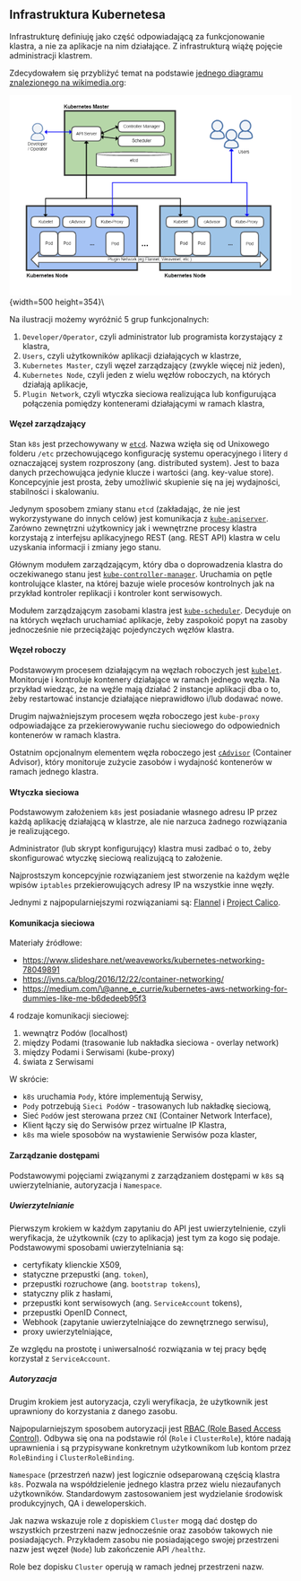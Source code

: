 
## Infrastruktura Kubernetesa

Infrastrukturę definiuję jako część odpowiadającą za funkcjonowanie klastra,
a nie za aplikacje na nim działające.
Z infrastrukturą wiążę pojęcie administracji klastrem.

Zdecydowałem się przybliżyć temat na podstawie
[jednego diagramu znalezionego na wikimedia.org](https://commons.wikimedia.org/wiki/File:Kubernetes.png "TEST"):

![Architektura Kubernetes](assets/kubernetes-architecture.png){width=500 height=354}\

Na ilustracji możemy wyróżnić 5 grup funkcjonalnych:

1. `Developer/Operator`, czyli administrator lub programista korzystający z klastra,
2. `Users`, czyli użytkowników aplikacji działających w klastrze,
3. `Kubernetes Master`, czyli węzeł zarządzający (zwykle więcej niż jeden),
4. `Kubernetes Node`, czyli jeden z wielu węzłów roboczych, na których działają
  aplikacje,
5. `Plugin Network`, czyli wtyczka sieciowa realizująca lub konfigurująca
  połączenia pomiędzy kontenerami działającymi w ramach klastra,


#### Węzeł zarządzający

Stan `k8s` jest przechowywany w [`etcd`](https://coreos.com/etcd/). 
Nazwa wzięła się od Unixowego folderu `/etc` przechowującego konfigurację 
systemu operacyjnego i litery `d` oznaczającej system rozproszony (ang. 
distributed system).
Jest to baza danych przechowująca jedynie klucze i wartości
(ang. key-value store). Koncepcyjnie jest prosta, żeby umożliwić skupienie się
na jej wydajności, stabilności i skalowaniu.

Jedynym sposobem zmiany stanu `etcd` (zakładając, że nie jest wykorzystywane
do innych celów) jest komunikacja z [`kube-apiserver`](https://kubernetes.io/docs/reference/generated/kube-apiserver/). 
Zarówno zewnętrzni  użytkownicy jak i wewnętrzne procesy klastra korzystają z
interfejsu aplikacyjnego REST (ang. REST API) klastra w celu uzyskania
informacji i zmiany jego stanu.

Głównym modułem zarządzającym, który dba o doprowadzenia klastra do oczekiwanego 
stanu jest [`kube-controller-manager`](https://kubernetes.io/docs/reference/generated/kube-controller-manager/).
Uruchamia on pętle kontrolujące klaster, na której bazuje wiele procesów
kontrolnych jak na przykład kontroler replikacji i kontroler kont serwisowych.

Modułem zarządzającym zasobami klastra jest [`kube-scheduler`](https://kubernetes.io/docs/reference/generated/kube-scheduler/).
Decyduje on na których węzłach uruchamiać aplikacje, żeby zaspokoić popyt na 
zasoby jednocześnie nie przeciążając pojedynczych węzłów klastra.

#### Węzeł roboczy

Podstawowym procesem działającym na węzłach roboczych jest [`kubelet`](https://kubernetes.io/docs/reference/generated/kubelet/).
Monitoruje i kontroluje kontenery działające w ramach jednego węzła.
Na przykład wiedząc, że na węźle mają działać 2 instancje aplikacji
dba o to, żeby restartować instancje działające nieprawidłowo i/lub dodawać nowe.

Drugim najważniejszym procesem węzła roboczego jest `kube-proxy` odpowiadające
za przekierowywanie ruchu sieciowego do odpowiednich kontenerów w ramach 
klastra.

Ostatnim opcjonalnym elementem węzła roboczego jest [`cAdvisor`](https://github.com/google/cadvisor)
(Container Advisor), który monitoruje zużycie zasobów i wydajność kontenerów
w ramach jednego klastra.

#### Wtyczka sieciowa

Podstawowym założeniem `k8s` jest posiadanie własnego adresu IP przez każdą
aplikację działającą w klastrze, ale nie narzuca żadnego rozwiązania je
realizującego.

Administrator (lub skrypt konfigurujący) klastra musi zadbać o to, żeby
skonfigurować wtyczkę sieciową realizującą to założenie.

Najprostszym koncepcyjnie rozwiązaniem jest stworzenie na każdym węźle wpisów
`iptables` przekierowujących adresy IP na wszystkie inne węzły.

Jednymi z najpopularniejszymi rozwiązaniami są:
[Flannel](https://github.com/coreos/flannel#flannel) i 
[Project Calico](https://www.projectcalico.org/).

#### Komunikacja sieciowa

Materiały źródłowe:

- https://www.slideshare.net/weaveworks/kubernetes-networking-78049891
- https://jvns.ca/blog/2016/12/22/container-networking/
- https://medium.com/\@anne_e_currie/kubernetes-aws-networking-for-dummies-like-me-b6dedeeb95f3

4 rodzaje komunikacji sieciowej:

1. wewnątrz Podów (localhost)
2. między Podami (trasowanie lub nakładka sieciowa - overlay network)
3. między Podami i Serwisami (kube-proxy)
4. świata z Serwisami

W skrócie:

- `k8s` uruchamia `Pody`, które implementują Serwisy,
- `Pody` potrzebują `Sieci Pod`ów - trasowanych lub nakładkę sieciową,
- Sieć `Pod`ów jest sterowana przez `CNI` (Container Network Interface),
- Klient łączy się do Serwisów przez wirtualne IP Klastra,
- `k8s` ma wiele sposobów na wystawienie Serwisów poza klaster,

#### Zarządzanie dostępami

Podstawowymi pojęciami związanymi z zarządzaniem dostępami w `k8s` są
uwierzytelnianie, autoryzacja i `Namespace`.

##### Uwierzytelnianie

Pierwszym krokiem w każdym zapytaniu do API jest uwierzytelnienie,
czyli weryfikacja, że użytkownik (czy to aplikacja) jest tym za kogo się podaje.
Podstawowymi sposobami uwierzytelniania są:

- certyfikaty klienckie X509,
- statyczne przepustki (ang. `token`),
- przepustki rozruchowe (ang. `bootstrap tokens`),
- statyczny plik z hasłami,
- przepustki kont serwisowych (ang. `ServiceAccount` tokens),
- przepustki OpenID Connect,
- Webhook (zapytanie uwierzytelniające do zewnętrznego serwisu),
- proxy uwierzytelniające,

Ze względu na prostotę i uniwersalność rozwiązania w tej pracy będę korzystał
z `ServiceAccount`.

##### Autoryzacja

Drugim krokiem jest autoryzacja, czyli weryfikacja, że użytkownik jest
uprawniony do korzystania z danego zasobu.

Najpopularniejszym sposobem autoryzacji jest [RBAC (Role Based Access Control)](https://kubernetes.io/docs/admin/authorization/rbac/).
Odbywa się ona na podstawie ról (`Role` i `ClusterRole`), które nadają
uprawnienia i są przypisywane konkretnym użytkownikom lub kontom przez
`RoleBinding` i `ClusterRoleBinding`.

`Namespace` (przestrzeń nazw) jest logicznie odseparowaną częścią klastra `k8s`.
Pozwala na współdzielenie jednego klastra przez wielu niezaufanych użytkowników.
Standardowym zastosowaniem jest wydzielanie środowisk produkcyjnych, QA i
deweloperskich.

Jak nazwa wskazuje role z dopiskiem `Cluster` mogą dać dostęp do wszystkich
przestrzeni nazw jednocześnie oraz zasobów takowych nie posiadających.
Przykładem zasobu nie posiadającego swojej przestrzeni nazw jest węzeł (`Node`)
lub zakończenie API `/healthz`.

Role bez dopisku `Cluster` operują w ramach jednej przestrzeni nazw.
